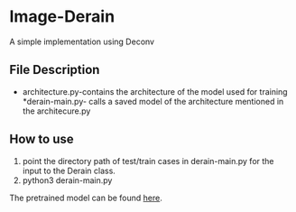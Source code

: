 # Image-Derain
A simple implementation using Deconv

## File Description
* architecture.py-contains the architecture of the model used for training
*derain-main.py- calls a saved model of the architecture mentioned in the architecure.py

## How to use
1. point the directory path of test/train cases in derain-main.py for the input to the Derain class.
2. python3 derain-main.py

The pretrained model can be found [here](https://drive.google.com/file/d/1AuMLkutFmtZCZfDRe0y2rNY7lCLqHOfV/view).
